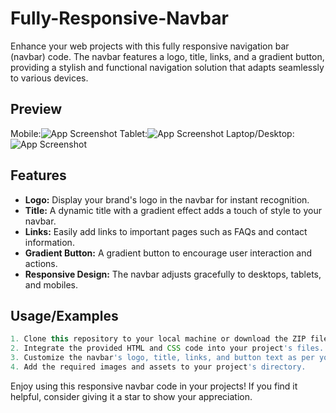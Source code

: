 
# Fully-Responsive-Navbar

Enhance your web projects with this fully responsive navigation bar (navbar) code. The navbar features a logo, title, links, and a gradient button, providing a stylish and functional navigation solution that adapts seamlessly to various devices.


## Preview

Mobile:![App Screenshot](https://i.imgur.com/6L7rwsA.jpg)
Tablet:![App Screenshot](https://i.imgur.com/XHQFLo6.jpg)
Laptop/Desktop:![App Screenshot](https://i.imgur.com/f8ODFHn.jpg)


## Features

- **Logo:** Display your brand's logo in the navbar for instant recognition.
- **Title:** A dynamic title with a gradient effect adds a touch of style to your navbar.
- **Links:** Easily add links to important pages such as FAQs and contact information.
- **Gradient Button:** A gradient button to encourage user interaction and actions.
- **Responsive Design:** The navbar adjusts gracefully to desktops, tablets, and mobiles.

## Usage/Examples

```javascript
1. Clone this repository to your local machine or download the ZIP file.
2. Integrate the provided HTML and CSS code into your project's files.
3. Customize the navbar's logo, title, links, and button text as per your project's requirements.
4. Add the required images and assets to your project's directory.
```


Enjoy using this responsive navbar code in your projects! If you find it helpful, consider giving it a star to show your appreciation.
